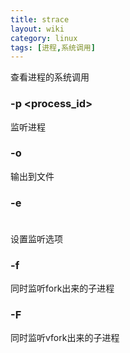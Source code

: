 ```yaml
---
title: strace
layout: wiki
category: linux
tags: [进程,系统调用]
---
```


查看进程的系统调用

### -p <process_id>

监听进程

### -o <file>

输出到文件

### -e <option>

设置监听选项

### -f

同时监听fork出来的子进程

### -F

同时监听vfork出来的子进程
